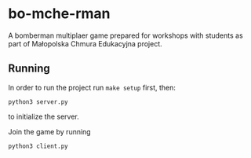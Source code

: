 # bo-mche-rman
A bomberman multiplaer game prepared for workshops with students as part of Małopolska Chmura Edukacyjna project.

## Running
In order to run the project run `make setup` first, then:
```
python3 server.py
```
to initialize the server.

Join the game by running 
```
python3 client.py
```

